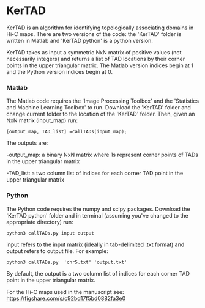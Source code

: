 # KerTAD

KerTAD is an algorithm for identifying topologically associating domains in Hi-C maps. There are two versions of the code: the 'KerTAD' folder is written in Matlab and 'KerTAD python' is a python version. 

KerTAD takes as input a symmetric NxN matrix of positive values (not necessarily integers) and returns a list of TAD locations by their corner points in the upper triangular matrix. The Matlab version indices begin at 1 and the Python version indices begin at 0. 

### Matlab
The Matlab code requires the 'Image Processing Toolbox' and the 'Statistics and Machine Learning Toolbox' to run.
Download the 'KerTAD' folder and change current folder to the location of the 'KerTAD' folder. Then, given an NxN matrix (input_map)
run:
```
[output_map, TAD_list] =callTADs(input_map);
```
The outputs are:

-output_map: a binary NxN matrix where 1s represent corner points of TADs in the upper triangular matrix

-TAD_list: a two column list of indices for each corner TAD point in the upper triangular matrix


### Python
The Python code requires the numpy and scipy packages. Download the 'KerTAD python' folder and in terminal (assuming you've changed to the appropriate directory) run: 
```
python3 callTADs.py input output
```
input refers to the input matrix (ideally in tab-delimited .txt format) and output refers to output file. For example:

```
python3 callTADs.py  'chr5.txt' 'output.txt'
```

By default, the output is a two column list of indices for each corner TAD point in the upper triangular matrix. 


For the Hi-C maps used in the manuscript see:
https://figshare.com/s/c92bd17f5bd0882fa3e0
